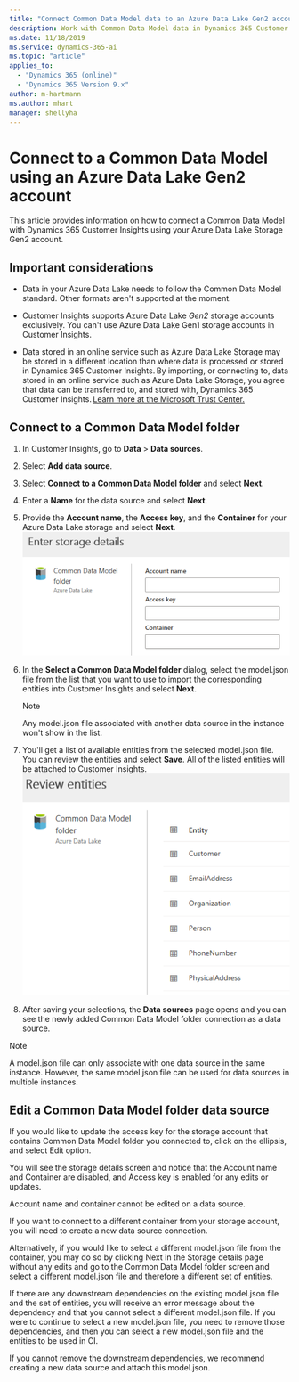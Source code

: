 ```yaml
---
title: "Connect Common Data Model data to an Azure Data Lake Gen2 account | Microsoft Docs"
description: Work with Common Data Model data in Dynamics 365 Customer Insights using Azure Data Lake storage.
ms.date: 11/18/2019
ms.service: dynamics-365-ai
ms.topic: "article"
applies_to: 
  - "Dynamics 365 (online)"
  - "Dynamics 365 Version 9.x"
author: m-hartmann
ms.author: mhart
manager: shellyha
---
```


# Connect to a Common Data Model using an Azure Data Lake Gen2 account

This article provides information on how to connect a Common Data Model with Dynamics 365 Customer Insights using your Azure Data Lake Storage Gen2 account.

## Important considerations

- Data in your Azure Data Lake needs to follow the Common Data Model standard. Other formats aren't supported at the moment.

- Customer Insights supports Azure Data Lake *Gen2* storage accounts exclusively. You can't use Azure Data Lake Gen1 storage accounts in Customer Insights.

- Data stored in an online service such as Azure Data Lake Storage may be stored in a different location than where data is processed or stored in Dynamics 365 Customer Insights. By importing, or connecting to, data stored in an online service such as Azure Data Lake Storage, you agree that data can be transferred to, and stored with, Dynamics 365 Customer Insights. [Learn more at the Microsoft Trust Center.](https://www.microsoft.com/trust-center)

## Connect to a Common Data Model folder

1. In Customer Insights, go to **Data** > **Data sources**.

2. Select **Add data source**.

3. Select **Connect to a Common Data Model folder** and select **Next**.

4. Enter a **Name** for the data source and select **Next**.

5. Provide the **Account name**, the **Access key**, and the **Container** for your Azure Data Lake storage and select **Next**.
   ![Dialog box to enter connection details for Azure Data Lake](media/enter-storage-details.png)

6. In the **Select a Common Data Model folder** dialog, select the model.json file from the list that you want to use to import the corresponding entities into Customer Insights and select **Next**.
   > [!NOTE]
   > Any model.json file associated with another data source in the instance won't show in the list.

7. You'll get a list of available entities from the selected model.json file. You can review the entities and select **Save**. All of the listed entities will be attached to Customer Insights.
   ![Dialog box showing a list of entities from a model.json file](media/review-entities.png)

8. After saving your selections, the **Data sources** page opens and you can see the newly added Common Data Model folder connection as a data source.

> [!NOTE]
> A model.json file can only associate with one data source in the same instance. However, the same model.json file can be used for data sources in multiple instances.

## Edit a Common Data Model folder data source

If you would like to update the access key for the storage account that contains Common Data Model folder you connected to, click on the ellipsis, and select Edit option. 

You will see the storage details screen and notice that the Account name and Container are disabled, and Access key is enabled for any edits or updates.  

Account name and container cannot be edited on a data source. 

If you want to connect to a different container from your storage account, you will need to create a new data source connection. 

Alternatively, if you would like to select a different model.json file from the container, you may do so by clicking Next in the Storage details page without any edits and go to the Common Data Model folder screen and select a different model.json file and therefore a different set of entities. 

If there are any downstream dependencies on the existing model.json file and the set of entities, you will receive an error message about the dependency and that you cannot select a different model.json file. If you were to continue to select a new model.json file, you need to remove those dependencies, and then you can select a new model.json file and the entities to be used in CI. 

If you cannot remove the downstream dependencies, we recommend creating a new data source and attach this model.json. 